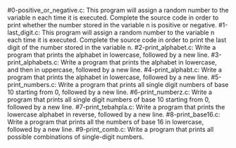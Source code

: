 #0-positive_or_negative.c:
	This program will assign a random number to the variable n each time it is executed. Complete the source code in order to print whether the number stored in the variable n is positive or negative.
#1-last_digit.c:
	This program will assign a random number to the variable n each time it is executed. Complete the source code in order to print the last digit of the number stored in the variable n.
#2-print_alphabet.c:
	Write a program that prints the alphabet in lowercase, followed by a new line.
#3-print_alphabets.c:
	Write a program that prints the alphabet in lowercase, and then in uppercase, followed by a new line.
#4-print_alphabt.c:
	Write a program that prints the alphabet in lowercase, followed by a new line.
#5-print_numbers.c:
	Write a program that prints all single digit numbers of base 10 starting from 0, followed by a new line.
#6-print_numberz.c:
	Write a program that prints all single digit numbers of base 10 starting from 0, followed by a new line.
#7-print_tebahpla.c:
	Write a program that prints the lowercase alphabet in reverse, followed by a new line.
#8-print_base16.c:
	Write a program that prints all the numbers of base 16 in lowercase, followed by a new line.
#9-print_comb.c:
	Write a program that prints all possible combinations of single-digit numbers.
